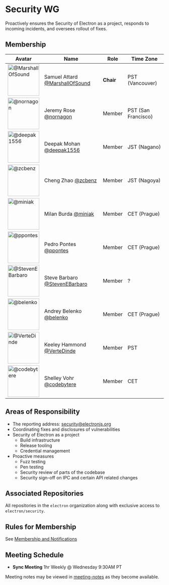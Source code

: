 # Security WG

Proactively ensures the Security of Electron as a project, responds to incoming
incidents, and oversees rollout of fixes.

## Membership

| Avatar | Name | Role | Time Zone |
| -------------------------------------------|----------------------|----------------------------| -------- |
| <img src="https://github.com/marshallofsound.png" width=100 alt="@MarshallOfSound">  | Samuel Attard [@MarshallOfSound](https://github.com/MarshallOfSound) | **Chair** | PST (Vancouver) |
| <img src="https://github.com/nornagon.png" width=100 alt="@nornagon">  | Jeremy Rose [@nornagon](https://github.com/nornagon) | Member | PST (San Francisco) |
| <img src="https://github.com/deepak1556.png" width=100 alt="@deepak1556">  | Deepak Mohan [@deepak1556](https://github.com/deepak1556) | Member | JST (Nagano) |
| <img src="https://github.com/zcbenz.png" width=100 alt="@zcbenz">  | Cheng Zhao [@zcbenz](https://github.com/zcbenz) | Member | JST (Nagoya) |
| <img src="https://github.com/miniak.png" width=100 alt="@miniak">  | Milan Burda [@miniak](https://github.com/miniak) | Member | CET (Prague) |
| <img src="https://github.com/ppontes.png" width=100 alt="@ppontes">  | Pedro Pontes [@ppontes](https://github.com/ppontes) | Member | CET (Prague) |
| <img src="https://github.com/StevenEBarbaro.png" width=100 alt="@StevenEBarbaro">  | Steve Barbaro [@StevenEBarbaro](https://github.com/StevenEBarbaro) | Member | ? |
| <img src="https://github.com/belenko.png" width=100 alt="@belenko">  | Andrey Belenko [@belenko](https://github.com/belenko) | Member | CET (Prague) |
| <img src="https://github.com/VerteDinde.png" width=100 alt="@VerteDinde">  | Keeley Hammond [@VerteDinde](https://github.com/VerteDinde) | Member | PST |
| <img src="https://github.com/codebytere.png" width=100 alt="@codebytere">  | Shelley Vohr [@codebytere](https://github.com/codebytere) | Member | CET |

## Areas of Responsibility

* The reporting address: security@electronjs.org
* Coordinating fixes and disclosures of vulnerabilities
* Security of Electron as a project
  * Build infrastructure
  * Release tooling
  * Credential management
* Proactive measures
  * Fuzz testing
  * Pen testing
  * Security review of parts of the codebase
  * Security sign-off on IPC and certain API related changes

## Associated Repositories

All repositories in the `electron` organization along with exclusive access
to `electron/security`.

## Rules for Membership

See [Membership and Notifications](membership-and-notifications.md)

## Meeting Schedule

* **Sync Meeting** 1hr Weekly @ Wednesday 9:30AM PT

Meeting notes may be viewed in [meeting-notes](meeting-notes) as they become available.
